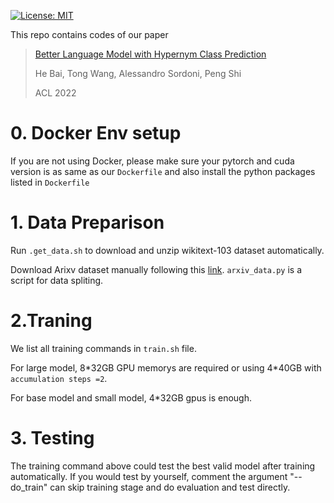 [![License: MIT](https://img.shields.io/badge/License-MIT-yellow.svg)](https://opensource.org/licenses/MIT)

This repo contains codes of our paper 

> [Better Language Model with Hypernym Class Prediction ](https://arxiv.org/abs/2203.10692)
>
> He Bai, Tong Wang, Alessandro Sordoni, Peng Shi
>
> ACL 2022


# 0. Docker Env setup
If you are not using Docker, please make sure your pytorch and cuda version is as same as our `Dockerfile` and also install the python packages listed in `Dockerfile`

# 1. Data Preparison
Run `.get_data.sh` to download and unzip wikitext-103 dataset automatically.

Download Arixv dataset manually following this [link](https://github.com/deepmind/deepmind-research/tree/master/pitfalls_static_language_models).
`arxiv_data.py` is a script for data spliting.


# 2.Traning
We list all training commands in `train.sh` file.

For large model, 8\*32GB GPU memorys are required or using 4\*40GB with `accumulation steps =2`.

For base model and small model, 4*32GB gpus is enough.

# 3. Testing
The training command above could test the best valid model after training automatically.
If you would test by yourself, comment the argument "--do_train" can skip training stage and do evaluation and test directly.
